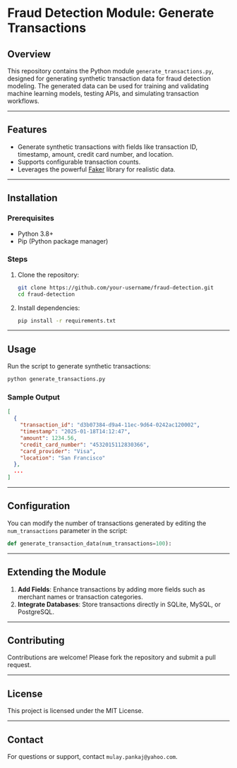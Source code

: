 # Fraud Detection Module: Generate Transactions

## Overview
This repository contains the Python module `generate_transactions.py`, designed for generating synthetic transaction data for fraud detection modeling. The generated data can be used for training and validating machine learning models, testing APIs, and simulating transaction workflows.

---

## Features
- Generate synthetic transactions with fields like transaction ID, timestamp, amount, credit card number, and location.
- Supports configurable transaction counts.
- Leverages the powerful [Faker](https://faker.readthedocs.io/) library for realistic data.

---

## Installation

### Prerequisites
- Python 3.8+
- Pip (Python package manager)

### Steps
1. Clone the repository:
   ```bash
   git clone https://github.com/your-username/fraud-detection.git
   cd fraud-detection
   ```
2. Install dependencies:
   ```bash
   pip install -r requirements.txt
   ```

---

## Usage
Run the script to generate synthetic transactions:
```bash
python generate_transactions.py
```

### Sample Output
```json
[
  {
    "transaction_id": "d3b07384-d9a4-11ec-9d64-0242ac120002",
    "timestamp": "2025-01-18T14:12:47",
    "amount": 1234.56,
    "credit_card_number": "4532015112830366",
    "card_provider": "Visa",
    "location": "San Francisco"
  },
  ...
]
```

---

## Configuration
You can modify the number of transactions generated by editing the `num_transactions` parameter in the script:
```python
def generate_transaction_data(num_transactions=100):
```

---

## Extending the Module
1. **Add Fields**: Enhance transactions by adding more fields such as merchant names or transaction categories.
2. **Integrate Databases**: Store transactions directly in SQLite, MySQL, or PostgreSQL.

---

## Contributing
Contributions are welcome! Please fork the repository and submit a pull request.

---

## License
This project is licensed under the MIT License.

---

## Contact
For questions or support, contact `mulay.pankaj@yahoo.com`.

